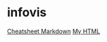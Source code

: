 # infovis

[Cheatsheet Markdown](github.com/adam-p/markdown-here/wiki/Markdown-Cheatsheet)
[My HTML](https://micabanfi.github.io/infovis/index.html)
